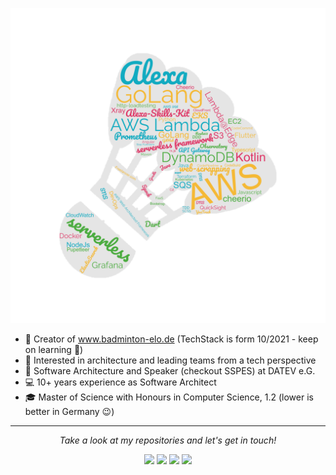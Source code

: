 ![](techstack.png)

* 🏸 Creator of www.badminton-elo.de (TechStack is form 10/2021 - keep on learning 💪)
* 🧐 Interested in architecture and leading teams from a tech perspective
* 💼 Software Architecture and Speaker (checkout SSPES) at DATEV e.G.
* 💻 10+ years experience as Software Architect
* 🎓 Master of Science with Honours in Computer Science, 1.2 (lower is better in Germany 😉)



<hr>
<p align="center">
  <i>Take a look at my repositories and let's get in touch!</i>

<p align="center">
<a href= "https://github.com/chris2k2"><img src="https://img.icons8.com/material-outlined/27/000000/ball-point-pen.png"/></a>
<a href= "https://www.linkedin.com/in/cweyermann/"><img src="https://img.icons8.com/material-outlined/30/000000/linkedin.png"/></a>
<a href= "https://twitter.com/badmintonElo"><img src="https://img.icons8.com/material-outlined/30/000000/twitter.png"/></a>
<a href= "https://www.badminton-elo.de"><img src="https://img.icons8.com/material-outlined/27/000000/geography.png"/></a>
</p>
